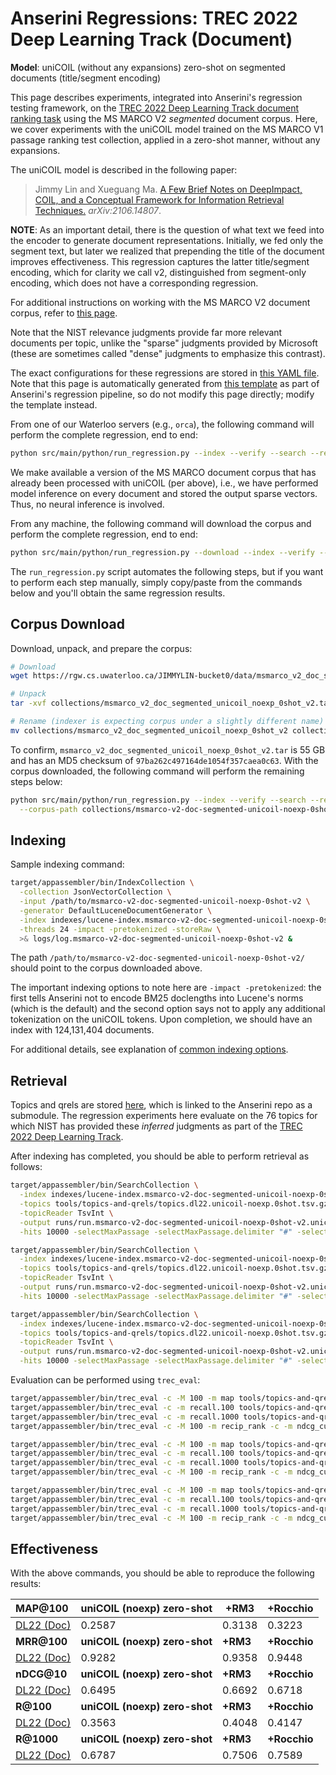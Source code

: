 # Anserini Regressions: TREC 2022 Deep Learning Track (Document)

**Model**: uniCOIL (without any expansions) zero-shot on segmented documents (title/segment encoding)

This page describes experiments, integrated into Anserini's regression testing framework, on the [TREC 2022 Deep Learning Track document ranking task](https://trec.nist.gov/data/deep2022.html) using the MS MARCO V2 _segmented_ document corpus.
Here, we cover experiments with the uniCOIL model trained on the MS MARCO V1 passage ranking test collection, applied in a zero-shot manner, without any expansions.

The uniCOIL model is described in the following paper:

> Jimmy Lin and Xueguang Ma. [A Few Brief Notes on DeepImpact, COIL, and a Conceptual Framework for Information Retrieval Techniques.](https://arxiv.org/abs/2106.14807) _arXiv:2106.14807_.

**NOTE**: As an important detail, there is the question of what text we feed into the encoder to generate document representations.
Initially, we fed only the segment text, but later we realized that prepending the title of the document improves effectiveness.
This regression captures the latter title/segment encoding, which for clarity we call v2, distinguished from segment-only encoding, which does not have a corresponding regression.

For additional instructions on working with the MS MARCO V2 document corpus, refer to [this page](../../docs/experiments-msmarco-v2.md).

Note that the NIST relevance judgments provide far more relevant documents per topic, unlike the "sparse" judgments provided by Microsoft (these are sometimes called "dense" judgments to emphasize this contrast).

The exact configurations for these regressions are stored in [this YAML file](../../src/main/resources/regression/dl22-doc-segmented-unicoil-noexp-0shot-v2.yaml).
Note that this page is automatically generated from [this template](../../src/main/resources/docgen/templates/dl22-doc-segmented-unicoil-noexp-0shot-v2.template) as part of Anserini's regression pipeline, so do not modify this page directly; modify the template instead.

From one of our Waterloo servers (e.g., `orca`), the following command will perform the complete regression, end to end:

```bash
python src/main/python/run_regression.py --index --verify --search --regression dl22-doc-segmented-unicoil-noexp-0shot-v2
```

We make available a version of the MS MARCO document corpus that has already been processed with uniCOIL (per above), i.e., we have performed model inference on every document and stored the output sparse vectors.
Thus, no neural inference is involved.

From any machine, the following command will download the corpus and perform the complete regression, end to end:

```bash
python src/main/python/run_regression.py --download --index --verify --search --regression dl22-doc-segmented-unicoil-noexp-0shot-v2
```

The `run_regression.py` script automates the following steps, but if you want to perform each step manually, simply copy/paste from the commands below and you'll obtain the same regression results.

## Corpus Download

Download, unpack, and prepare the corpus:

```bash
# Download
wget https://rgw.cs.uwaterloo.ca/JIMMYLIN-bucket0/data/msmarco_v2_doc_segmented_unicoil_noexp_0shot_v2.tar -P collections/

# Unpack
tar -xvf collections/msmarco_v2_doc_segmented_unicoil_noexp_0shot_v2.tar -C collections/

# Rename (indexer is expecting corpus under a slightly different name)
mv collections/msmarco_v2_doc_segmented_unicoil_noexp_0shot_v2 collections/msmarco-v2-doc-segmented-unicoil-noexp-0shot-v2
```

To confirm, `msmarco_v2_doc_segmented_unicoil_noexp_0shot_v2.tar` is 55 GB and has an MD5 checksum of `97ba262c497164de1054f357caea0c63`.
With the corpus downloaded, the following command will perform the remaining steps below:

```bash
python src/main/python/run_regression.py --index --verify --search --regression dl22-doc-segmented-unicoil-noexp-0shot-v2 \
  --corpus-path collections/msmarco-v2-doc-segmented-unicoil-noexp-0shot-v2
```

## Indexing

Sample indexing command:

```bash
target/appassembler/bin/IndexCollection \
  -collection JsonVectorCollection \
  -input /path/to/msmarco-v2-doc-segmented-unicoil-noexp-0shot-v2 \
  -generator DefaultLuceneDocumentGenerator \
  -index indexes/lucene-index.msmarco-v2-doc-segmented-unicoil-noexp-0shot-v2/ \
  -threads 24 -impact -pretokenized -storeRaw \
  >& logs/log.msmarco-v2-doc-segmented-unicoil-noexp-0shot-v2 &
```

The path `/path/to/msmarco-v2-doc-segmented-unicoil-noexp-0shot-v2/` should point to the corpus downloaded above.

The important indexing options to note here are `-impact -pretokenized`: the first tells Anserini not to encode BM25 doclengths into Lucene's norms (which is the default) and the second option says not to apply any additional tokenization on the uniCOIL tokens.
Upon completion, we should have an index with 124,131,404 documents.

For additional details, see explanation of [common indexing options](../../docs/common-indexing-options.md).

## Retrieval

Topics and qrels are stored [here](https://github.com/castorini/anserini-tools/tree/master/topics-and-qrels), which is linked to the Anserini repo as a submodule.
The regression experiments here evaluate on the 76 topics for which NIST has provided these _inferred_ judgments as part of the [TREC 2022 Deep Learning Track](https://trec.nist.gov/data/deep2022.html).

After indexing has completed, you should be able to perform retrieval as follows:

```bash
target/appassembler/bin/SearchCollection \
  -index indexes/lucene-index.msmarco-v2-doc-segmented-unicoil-noexp-0shot-v2/ \
  -topics tools/topics-and-qrels/topics.dl22.unicoil-noexp.0shot.tsv.gz \
  -topicReader TsvInt \
  -output runs/run.msmarco-v2-doc-segmented-unicoil-noexp-0shot-v2.unicoil-noexp-0shot.topics.dl22.unicoil-noexp.0shot.txt \
  -hits 10000 -selectMaxPassage -selectMaxPassage.delimiter "#" -selectMaxPassage.hits 1000 -impact -pretokenized &

target/appassembler/bin/SearchCollection \
  -index indexes/lucene-index.msmarco-v2-doc-segmented-unicoil-noexp-0shot-v2/ \
  -topics tools/topics-and-qrels/topics.dl22.unicoil-noexp.0shot.tsv.gz \
  -topicReader TsvInt \
  -output runs/run.msmarco-v2-doc-segmented-unicoil-noexp-0shot-v2.unicoil-noexp-0shot+rm3.topics.dl22.unicoil-noexp.0shot.txt \
  -hits 10000 -selectMaxPassage -selectMaxPassage.delimiter "#" -selectMaxPassage.hits 1000 -impact -pretokenized -rm3 -collection JsonVectorCollection &

target/appassembler/bin/SearchCollection \
  -index indexes/lucene-index.msmarco-v2-doc-segmented-unicoil-noexp-0shot-v2/ \
  -topics tools/topics-and-qrels/topics.dl22.unicoil-noexp.0shot.tsv.gz \
  -topicReader TsvInt \
  -output runs/run.msmarco-v2-doc-segmented-unicoil-noexp-0shot-v2.unicoil-noexp-0shot+rocchio.topics.dl22.unicoil-noexp.0shot.txt \
  -hits 10000 -selectMaxPassage -selectMaxPassage.delimiter "#" -selectMaxPassage.hits 1000 -impact -pretokenized -rocchio -collection JsonVectorCollection &
```

Evaluation can be performed using `trec_eval`:

```bash
target/appassembler/bin/trec_eval -c -M 100 -m map tools/topics-and-qrels/qrels.dl22-doc.txt runs/run.msmarco-v2-doc-segmented-unicoil-noexp-0shot-v2.unicoil-noexp-0shot.topics.dl22.unicoil-noexp.0shot.txt
target/appassembler/bin/trec_eval -c -m recall.100 tools/topics-and-qrels/qrels.dl22-doc.txt runs/run.msmarco-v2-doc-segmented-unicoil-noexp-0shot-v2.unicoil-noexp-0shot.topics.dl22.unicoil-noexp.0shot.txt
target/appassembler/bin/trec_eval -c -m recall.1000 tools/topics-and-qrels/qrels.dl22-doc.txt runs/run.msmarco-v2-doc-segmented-unicoil-noexp-0shot-v2.unicoil-noexp-0shot.topics.dl22.unicoil-noexp.0shot.txt
target/appassembler/bin/trec_eval -c -M 100 -m recip_rank -c -m ndcg_cut.10 tools/topics-and-qrels/qrels.dl22-doc.txt runs/run.msmarco-v2-doc-segmented-unicoil-noexp-0shot-v2.unicoil-noexp-0shot.topics.dl22.unicoil-noexp.0shot.txt

target/appassembler/bin/trec_eval -c -M 100 -m map tools/topics-and-qrels/qrels.dl22-doc.txt runs/run.msmarco-v2-doc-segmented-unicoil-noexp-0shot-v2.unicoil-noexp-0shot+rm3.topics.dl22.unicoil-noexp.0shot.txt
target/appassembler/bin/trec_eval -c -m recall.100 tools/topics-and-qrels/qrels.dl22-doc.txt runs/run.msmarco-v2-doc-segmented-unicoil-noexp-0shot-v2.unicoil-noexp-0shot+rm3.topics.dl22.unicoil-noexp.0shot.txt
target/appassembler/bin/trec_eval -c -m recall.1000 tools/topics-and-qrels/qrels.dl22-doc.txt runs/run.msmarco-v2-doc-segmented-unicoil-noexp-0shot-v2.unicoil-noexp-0shot+rm3.topics.dl22.unicoil-noexp.0shot.txt
target/appassembler/bin/trec_eval -c -M 100 -m recip_rank -c -m ndcg_cut.10 tools/topics-and-qrels/qrels.dl22-doc.txt runs/run.msmarco-v2-doc-segmented-unicoil-noexp-0shot-v2.unicoil-noexp-0shot+rm3.topics.dl22.unicoil-noexp.0shot.txt

target/appassembler/bin/trec_eval -c -M 100 -m map tools/topics-and-qrels/qrels.dl22-doc.txt runs/run.msmarco-v2-doc-segmented-unicoil-noexp-0shot-v2.unicoil-noexp-0shot+rocchio.topics.dl22.unicoil-noexp.0shot.txt
target/appassembler/bin/trec_eval -c -m recall.100 tools/topics-and-qrels/qrels.dl22-doc.txt runs/run.msmarco-v2-doc-segmented-unicoil-noexp-0shot-v2.unicoil-noexp-0shot+rocchio.topics.dl22.unicoil-noexp.0shot.txt
target/appassembler/bin/trec_eval -c -m recall.1000 tools/topics-and-qrels/qrels.dl22-doc.txt runs/run.msmarco-v2-doc-segmented-unicoil-noexp-0shot-v2.unicoil-noexp-0shot+rocchio.topics.dl22.unicoil-noexp.0shot.txt
target/appassembler/bin/trec_eval -c -M 100 -m recip_rank -c -m ndcg_cut.10 tools/topics-and-qrels/qrels.dl22-doc.txt runs/run.msmarco-v2-doc-segmented-unicoil-noexp-0shot-v2.unicoil-noexp-0shot+rocchio.topics.dl22.unicoil-noexp.0shot.txt
```

## Effectiveness

With the above commands, you should be able to reproduce the following results:

| **MAP@100**                                                                                                  | **uniCOIL (noexp) zero-shot**| **+RM3**  | **+Rocchio**|
|:-------------------------------------------------------------------------------------------------------------|-----------|-----------|-----------|
| [DL22 (Doc)](https://microsoft.github.io/msmarco/TREC-Deep-Learning)                                         | 0.2587    | 0.3138    | 0.3223    |
| **MRR@100**                                                                                                  | **uniCOIL (noexp) zero-shot**| **+RM3**  | **+Rocchio**|
| [DL22 (Doc)](https://microsoft.github.io/msmarco/TREC-Deep-Learning)                                         | 0.9282    | 0.9358    | 0.9448    |
| **nDCG@10**                                                                                                  | **uniCOIL (noexp) zero-shot**| **+RM3**  | **+Rocchio**|
| [DL22 (Doc)](https://microsoft.github.io/msmarco/TREC-Deep-Learning)                                         | 0.6495    | 0.6692    | 0.6718    |
| **R@100**                                                                                                    | **uniCOIL (noexp) zero-shot**| **+RM3**  | **+Rocchio**|
| [DL22 (Doc)](https://microsoft.github.io/msmarco/TREC-Deep-Learning)                                         | 0.3563    | 0.4048    | 0.4147    |
| **R@1000**                                                                                                   | **uniCOIL (noexp) zero-shot**| **+RM3**  | **+Rocchio**|
| [DL22 (Doc)](https://microsoft.github.io/msmarco/TREC-Deep-Learning)                                         | 0.6787    | 0.7506    | 0.7589    |
